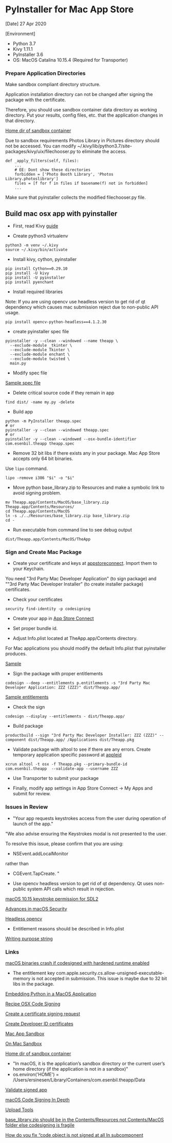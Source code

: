 # PyInstaller for Mac App Store

[Date] 27 Apr 2020

[Environment]
* Python 3.7
* Kivy 1.11.1
* PyInstaller 3.6
* OS: MacOS Catalina 10.15.4 (Required for Transporter)

### Prepare Application Directories

Make sandbox compliant directory structure. 

Application installation directory can not be changed after signing the package with the certificate. 

Therefore, you should use sandbox container data directory as working directory. Put your results, config files, etc. that the application changes in that directory.

[Home dir of sandbox container](https://developer.apple.com/documentation/foundation/1413045-nshomedirectory)

Due to sandbox requirements Photos Library in Pictures directory should not be accessed. You can modify ~/.kivy/lib/python3.7/site-packages/kivy/uix/filechooser.py to eliminate the access.

```
def _apply_filters(self, files):
    ...
    # EE: Dont show these directories
    forbidden = ['Photo Booth Library', 'Photos Library.photoslibrary']
    files = [f for f in files if basename(f) not in forbidden]
    ...
```

Make sure that pyinstaller collects the modified filechooser.py file.


## Build mac osx app with pyinstaller

* First, read Kivy [guide](https://kivy.org/doc/stable/guide/packaging-osx.html)

* Create python3 virtualenv

```
python3 -m venv ~/.kivy 
source ~/.kivy/bin/activate
```

* Install kivy, cython, pyinstaller
```
pip install Cython==0.29.10
pip install -U kivy
pip install -U pyinstaller
pip install pyenchant
```

* Install required libraries

Note: If you are using opencv use headless version to get rid of qt dependency which causes mac submission reject due to non-public API usage.
```
pip install opencv-python-headless==4.1.2.30
```

* create pyinstaller spec file

```
pyinstaller -y --clean --windowed --name theapp \
  --exclude-module _tkinter \
  --exclude-module Tkinter \
  --exclude-module enchant \
  --exclude-module twisted \
  main.py
```

* Modify spec file

[Sample spec file](theapp.spec)



* Delete critical source code if they remain in app
```
find dist/ -name my.py -delete

```

* Build app

```
python -m PyInstaller theapp.spec
# or
pyinstaller -y --clean --windowed theapp.spec
# or
pyinstaller -y --clean --windowed --osx-bundle-identifier com.esenbil.theapp theapp.spec
```

* Remove 32 bit libs if there exists any in your package. Mac App Store accepts only 64 bit binaries.

Use ```lipo``` command.
```
lipo -remove i386 "$i" -o "$i"
```

* Move python base_library.zip to Resources and make a symbolic link to avoid signing problem.
 
```
mv Theapp.app/Contents/MacOS/base_library.zip Theapp.app/Contents/Resources/
cd Theapp.app/Contents/MacOS
ln -s ./../Resources/base_library.zip base_library.zip
cd -
```

* Run executable from command line to see debug output
```
dist/Theapp.app/Contents/MacOS/TheApp
```


### Sign and Create Mac Package

* Create your certificate and keys at [appstoreconnect](https://appstoreconnect.apple.com). Import them to your Keychain.

You need "3rd Party Mac Developer Application" (to sign package) and ""3rd Party Mac Developer Installer" (to create installer package) certificates.

* Check  your certificates
```
security find-identity -p codesigning
```

* Create your app in [App Store Connect](https://appstoreconnect.apple.com)

- Set proper bundle id.

* Adjust Info.plist located at TheApp.app/Contents directory.

For Mac applications you should modify the default Info.plist that pyinstaller produces.

[Sample](Info.plist)



* Sign the package with proper entitlements
```
codesign --deep --entitlements p.entitlements -s "3rd Party Mac Developer Application: ZZZ (ZZZ)" dist/Theapp.app/
```

[Sample entitlements](p.entitlements)


* Check the sign
```
codesign --display --entitlements - dist/Theapp.app/
```

* Build package
```
productbuild --sign "3rd Party Mac Developer Installer: ZZZ (ZZZ)" --component dist/Theapp.app/ /Applications dist/Theapp.pkg
```

* Validate package with altool to see if there are any errors. Create temporary application specific password at [appleid](https://appleid.apple.com/)

```
xcrun altool -t osx -f Theapp.pkg --primary-bundle-id com.esenbil.theapp  --validate-app --username ZZZ
```

* Use Transporter to submit your package

* Finally, modify app settings in App Store Connect -> My Apps and submit for review.


### Issues in Review

* "Your app requests keystrokes access from the user during operation of launch of the app."

"We also advise ensuring the Keystrokes modal is not presented to the user.

To resolve this issue, please confirm that you are using:

- NSEvent.addLocalMonitor

rather than

- CGEvent.TapCreate. "

* Use opencv headless version to get rid of qt dependency. Qt uses non-public system API calls which result in rejection.

[macOS 10.15 keystroke permission for SDL2](https://discourse.libsdl.org/t/macos-10-15-new-permission-prompts/26251)

[Advances in macOS Security](https://asciiwwdc.com/2019/sessions/701)

[Headless opencv](https://pypi.org/project/opencv-python-headless/)

* Entitlement reasons should be described in Info.plist

[Writing purpose string](https://stackoverflow.com/questions/54677322/apple-rejected-app-asking-to-provide-relevant-purpose-string-info-plist)
 
 
### Links

[macOS binaries crash if codesigned with hardened runtime enabled](https://github.com/pyinstaller/pyinstaller/issues/4629)

- The entitlement key <key>com.apple.security.cs.allow-unsigned-executable-memory</key> is not accepted in submission. This issue is maybe due to 32 bit libs in the package.

[Embedding Python in a MacOS Application](https://medium.com/python-pandemonium/embedding-a-python-application-in-macos-d866adfcaf94)

[Recipe OSX Code Signing](https://github.com/pyinstaller/pyinstaller/wiki/Recipe-OSX-Code-Signing)

[Create a certificate signing request](https://help.apple.com/developer-account/#/devbfa00fef7)

[Create Developer ID certificates](https://help.apple.com/developer-account/#/dev04fd06d56)

[Mac App Sandbox](https://developer.apple.com/documentation/security/app_sandbox)

[On Mac Sandbox](https://geosn0w.github.io/A-Long-Evening-With-macOS%27s-Sandbox/)

[Home dir of sandbox container](https://developer.apple.com/documentation/foundation/1413045-nshomedirectory)

- "In macOS, it is the application’s sandbox directory or the current user’s home directory (if the application is not in a sandbox)"
- os.environ('HOME') = /Users/ersinesen/Library/Containers/com.esenbil.theapp/Data

[Validate signed app](https://help.apple.com/asc/appsaltool/#/apdATD1E53-D1E1A1303-D1E53A1126)

[macOS Code Signing In Depth](https://developer.apple.com/library/archive/technotes/tn2206/_index.html)

[Upload Tools](https://help.apple.com/app-store-connect/#/devb1c185036)

[base_library.zip should be in the Contents/Resources not Contents/MacOS folder else codesigning is fragile](https://github.com/pyinstaller/pyinstaller/issues/3550)

[How do you fix “code object is not signed at all In subcomponent](https://stackoverflow.com/questions/29076321/how-do-you-fix-code-object-is-not-signed-at-all-in-subcomponent-in-xcode-6-m)

